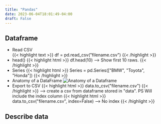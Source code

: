 ```yaml
---
title: "Pandas"
date: 2023-06-04T18:01:49-04:00
draft: False
---
```


## Dataframe

* Read CSV <br>
{{< highlight text >}}
df = pd.read_csv("filename.csv")
{{< /highlight >}}
* head()
{{< highlight html >}}
df.head(10)  --> Show first 10 raws.
{{< /highlight >}}
* Series
  {{< highlight html >}}
Series = pd.Series(["BMW", "Toyota", "Honda"])
{{< /highlight >}}
* Anatomy of a DataFrame
  ![Anatomy of a Dataframe](/2023-06-07-21-21-07.png)
* Export to CSV
  {{< highlight html >}}
  data.to_csv("filename.csv") 
  {{< /highlight >}}
  --> create a csv from dataframe stored in "data". 
  PS Will include the index column
  {{< highlight html >}}
  data.to_csv("filename.csv", index=False)     --> No index
  {{< /highlight >}}

## Describe data
